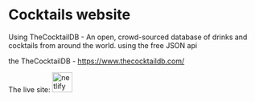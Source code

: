 # Cocktails website
Using  TheCocktailDB - An open, crowd-sourced database  of drinks and cocktails from around the world.  using the free JSON api


the TheCocktailDB - https://www.thecocktaildb.com/


The live site:
<a href="https://app.netlify.com/teams/shaharshira1008/overview?_ga=2.65587502.184164055.1662908090-225454543.1658744394"><img src='https://cdn.jsdelivr.net/npm/simple-icons@3.0.1/icons/netlify.svg' alt='netlify' height='40'></a>
